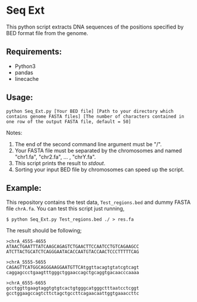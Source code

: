 # Seq Ext

This python script extracts DNA sequences of the positions specified by BED format file from the genome.  

## Requirements:  

- Python3
- pandas
- linecache

## Usage:

```
python Seq_Ext.py [Your BED file] [Path to your directory which contains genome FASTA files] [The number of characters contained in one row of the output FASTA file, default = 50]
```

Notes:  
1. The end of the second command line argument must be "/". 
2. Your FASTA file must be separated by the chromosomes and named "chr1.fa", "chr2.fa", ... , "chrY.fa".  
3. This script prints the result to *stdout*.  
4. Sorting your input BED file by chromosomes can speed up the script.

## Example:

This repository contains the test data, `Test_regions.bed` and dummy FASTA file `chrA.fa`. You can test this script just running,  

```
$ python Seq_Ext.py Test_regions.bed ./ > res.fa
```  

The result should be following;

```
>chrA_4555-4655
ATAACTGAATTTATCAAGCAGAGTCTGAACTTCCAATCCTGTCAGAAGCC
ATCTTACTGCATCTCAGGGAATACACCAATGTACCAACTCCCTTTTTCAG

>chrA_5555-5655
CAGAGTTCATGGCAGGGAAGGAATGTTCAtggttacagtgtatcgtcagt
caggagccctgaagtttgggctggaaccagctgcaggtgacaacccaaaa

>chrA_6555-6655
gcctggttgaagtaggtgtgtcactgtgggcatgggctttaatcctcggt
gcctggaagccagtcttctagctgccttcagaacaattggtgaaaccttc
```
